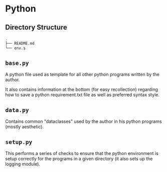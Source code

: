 # Python

## Directory Structure

```bash
.
├── README.md
└── env.s
```

## `base.py`

A python file used as template for all other python programs written by the author.

It also contains information at the bottom (for easy recollection) regarding how to save a python requirement.txt file as well as preferred syntax style.

## `data.py`

Contains common "dataclasses" used by the author in his python programs (mostly aesthetic).

## `setup.py`

This performs a series of checks to ensure that the python environment is setup correctly for the programs in a given directory (it also sets up the logging module).